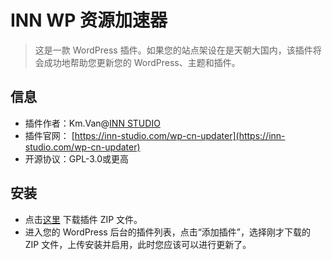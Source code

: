 # INN WP 资源加速器

> 这是一款 WordPress 插件。如果您的站点架设在是天朝大国内，该插件将会成功地帮助您更新您的 WordPress、主题和插件。

## 信息

- 插件作者：Km.Van@[INN STUDIO](https://inn-studio.com)
- 插件官网： [https://inn-studio.com/wp-cn-updater](https://inn-studio.com/wp-cn-updater)
- 开源协议：GPL-3.0或更高

## 安装

- 点击[这里](https://github.com/kmvan/wp-plugin-cn-updater/archive/master.zip) 下载插件 ZIP 文件。
- 进入您的 WordPress 后台的插件列表，点击“添加插件”，选择刚才下载的 ZIP 文件，上传安装并启用，此时您应该可以进行更新了。
